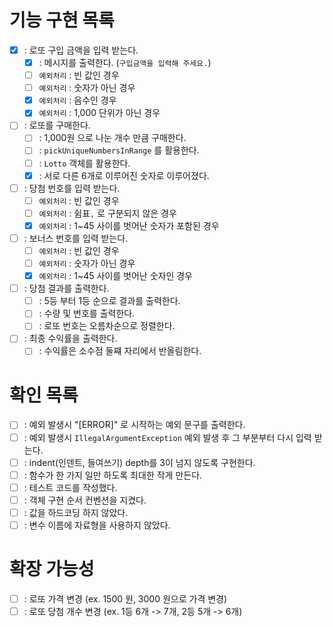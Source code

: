 # 기능 구현 목록
- [X] : 로또 구입 금액을 입력 받는다.
  - [X] : 메시지를 출력한다. (`구입금액을 입력해 주세요.`)
  - [ ] `예외처리` : 빈 값인 경우
  - [ ] `예외처리` : 숫자가 아닌 경우
  - [X] `예외처리` : 음수인 경우
  - [X] `예외처리` : 1,000 단위가 아닌 경우
- [ ] : 로또를 구매한다.
  - [ ] : 1,000원 으로 나눈 개수 만큼 구매한다.
  - [ ] : `pickUniqueNumbersInRange` 를 활용한다.
  - [ ] : `Lotto` 객체를 활용한다.
  - [X] : 서로 다른 6개로 이루어진 숫자로 이루어졌다.
- [ ] : 당첨 번호를 입력 받는다.
  - [ ] `예외처리` : 빈 값인 경우
  - [ ] `예외처리` : 쉼표`,` 로 구분되지 않은 경우
  - [X] `예외처리` : 1~45 사이를 벗어난 숫자가 포함된 경우
- [ ] : 보너스 번호를 입력 받는다.
  - [ ] `예외처리` : 빈 값인 경우
  - [ ] `예외처리` : 숫자가 아닌 경우
  - [X] `예외처리` : 1~45 사이를 벗어난 숫자인 경우
- [ ] : 당첨 결과를 출력한다.
  - [ ] : 5등 부터 1등 순으로 결과를 출력한다.
  - [ ] : 수량 및 번호를 출력한다.
  - [ ] : 로또 번호는 오름차순으로 정렬한다.
- [ ] : 최종 수익률을 출력한다.
  - [ ] : 수익률은 소수점 둘쨰 자리에서 반올림한다.

# 확인 목록
- [ ] : 예외 발생시 "[ERROR]" 로 시작하는 예외 문구를 출력한다.
- [ ] : 예외 발생시 `IllegalArgumentException` 예외 발생 후 그 부분부터 다시 입력 받는다.
- [ ] : indent(인덴트, 들여쓰기) depth를 3이 넘지 않도록 구현한다.
- [ ] : 함수가 한 가지 일만 하도록 최대한 작게 만든다.
- [ ] : 테스트 코드를 작성했다.
- [ ] : 객체 구현 순서 컨벤션을 지켰다.
- [ ] : 값을 하드코딩 하지 않았다.
- [ ] : 변수 이름에 자료형을 사용하지 않았다.

# 확장 가능성
- [ ] : 로또 가격 변경 (ex. 1500 원, 3000 원으로 가격 변경)
- [ ] : 로또 당첨 개수 변경 (ex. 1등 6개 -> 7개, 2등 5개 -> 6개)